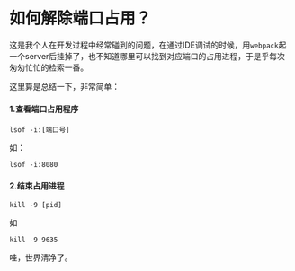 # 如何解除端口占用？

这是我个人在开发过程中经常碰到的问题，在通过IDE调试的时候，用`webpack`起一个server后挂掉了，也不知道哪里可以找到对应端口的占用进程，于是乎每次匆匆忙忙的检索一番。

这里算是总结一下，非常简单：

#### 1.查看端口占用程序

```text
lsof -i:[端口号]
```

如：

```text
lsof -i:8080
```

#### 2.结束占用进程

```text
kill -9 [pid]
```

如

```text
kill -9 9635
```

哇，世界清净了。

